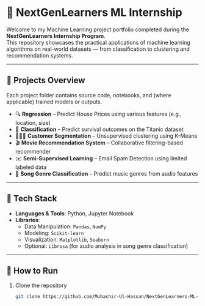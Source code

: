 # 🤖 NextGenLearners ML Internship

Welcome to my Machine Learning project portfolio completed during the **NextGenLearners Internship Program**.  
This repository showcases the practical applications of machine learning algorithms on real-world datasets — from classification to clustering and recommendation systems.

---

## 📌 Projects Overview

Each project folder contains source code, notebooks, and (where applicable) trained models or outputs.

- 🔍 **Regression** – Predict House Prices using various features (e.g., location, size)
- 🚢 **Classification** – Predict survival outcomes on the Titanic dataset
- 🧑‍🤝‍🧑 **Customer Segmentation** – Unsupervised clustering using K-Means
- 🎬 **Movie Recommendation System** – Collaborative filtering-based recommender
- ✉️ **Semi-Supervised Learning** – Email Spam Detection using limited labeled data
- 🎵 **Song Genre Classification** – Predict music genres from audio features

---

## 🧠 Tech Stack

- **Languages & Tools**: Python, Jupyter Notebook
- **Libraries**:  
  - Data Manipulation: `Pandas`, `NumPy`  
  - Modeling: `Scikit-learn`  
  - Visualization: `Matplotlib`, `Seaborn`  
  - Optional: `Librosa` (for audio analysis in song genre classification)

---

## 🚀 How to Run

1. Clone the repository  
   ```bash
   git clone https://github.com/Mubashir-Ul-Hassan/NextGenLearners-ML-Internship.git
